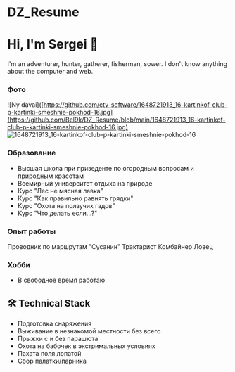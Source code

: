 # DZ_Resume
# Hi, I'm Sergei 👋
I'm an adventurer, hunter, gatherer, fisherman, sower. I don't know anything about the computer and web.
### Фото
![Ny davai]([https://github.com/ctv-software/1648721913_16-kartinkof-club-p-kartinki-smeshnie-pokhod-16.jpg](https://github.com/Bel9k/DZ_Resume/blob/main/1648721913_16-kartinkof-club-p-kartinki-smeshnie-pokhod-16.jpg)
![1648721913_16-kartinkof-club-p-kartinki-smeshnie-pokhod-16](https://github.com/Bel9k/DZ_Resume/assets/75277745/b6b97aba-c40f-4a97-b27b-bc3b864fef04)

### Образование
*   Высшая школа при призеденте по огородным вопросам и природным красотам
*   Всемирный университет отдыха на природе
*   Курс "Лес не мясная лавка"
*   Курс "Как правильно равнять грядки" 
*   Курс "Охота на ползучих гадов"
*   Курс "Что делать если...?"

### Опыт работы

Проводник по маршрутам "Сусанин"
Трактарист
Комбайнер
Ловец


### Хобби
*   В свободное время работаю  

## 🛠 Technical Stack
*   Подготовка снаряжения 
*   Выживание в незнакомой местности без всего
*   Прыжки с и без парашюта
*   Охота на бабочек в экстримальных условиях
*   Пахата поля лопатой
*   Сбор палатки/парника


